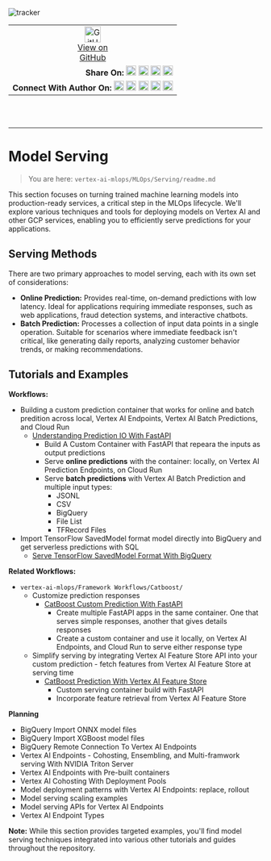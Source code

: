 ![tracker](https://us-central1-vertex-ai-mlops-369716.cloudfunctions.net/pixel-tracking?path=statmike%2Fvertex-ai-mlops%2FMLOps%2FServing&file=readme.md)
<!--- header table --->
<table>
<tr>     
  <td style="text-align: center">
    <a href="https://github.com/statmike/vertex-ai-mlops/blob/main/MLOps/Serving/readme.md">
      <img width="32px" src="https://www.svgrepo.com/download/217753/github.svg" alt="GitHub logo">
      <br>View on<br>GitHub
    </a>
  </td>
</tr>
<tr>
  <td style="text-align: right">
    <b>Share On: </b> 
    <a href="https://www.linkedin.com/sharing/share-offsite/?url=https%3A//github.com/statmike/vertex-ai-mlops/blob/main/MLOps%2FServing/readme.md"><img src="https://upload.wikimedia.org/wikipedia/commons/8/81/LinkedIn_icon.svg" alt="Linkedin Logo" width="20px"></a> 
    <a href="https://reddit.com/submit?url=https%3A//github.com/statmike/vertex-ai-mlops/blob/main/MLOps%2FServing/readme.md"><img src="https://redditinc.com/hubfs/Reddit%20Inc/Brand/Reddit_Logo.png" alt="Reddit Logo" width="20px"></a> 
    <a href="https://bsky.app/intent/compose?text=https%3A//github.com/statmike/vertex-ai-mlops/blob/main/MLOps%2FServing/readme.md"><img src="https://upload.wikimedia.org/wikipedia/commons/7/7a/Bluesky_Logo.svg" alt="BlueSky Logo" width="20px"></a> 
    <a href="https://twitter.com/intent/tweet?url=https%3A//github.com/statmike/vertex-ai-mlops/blob/main/MLOps%2FServing/readme.md"><img src="https://upload.wikimedia.org/wikipedia/commons/5/5a/X_icon_2.svg" alt="X (Twitter) Logo" width="20px"></a> 
  </td>
</tr>
<tr>
  <td style="text-align: right">
    <b>Connect With Author On: </b> 
    <a href="https://www.linkedin.com/in/statmike"><img src="https://upload.wikimedia.org/wikipedia/commons/8/81/LinkedIn_icon.svg" alt="Linkedin Logo" width="20px"></a>
    <a href="https://www.github.com/statmike"><img src="https://www.svgrepo.com/download/217753/github.svg" alt="GitHub Logo" width="20px"></a> 
    <a href="https://www.youtube.com/@statmike-channel"><img src="https://upload.wikimedia.org/wikipedia/commons/f/fd/YouTube_full-color_icon_%282024%29.svg" alt="YouTube Logo" width="20px"></a>
    <a href="https://bsky.app/profile/statmike.bsky.social"><img src="https://upload.wikimedia.org/wikipedia/commons/7/7a/Bluesky_Logo.svg" alt="BlueSky Logo" width="20px"></a> 
    <a href="https://x.com/statmike"><img src="https://upload.wikimedia.org/wikipedia/commons/5/5a/X_icon_2.svg" alt="X (Twitter) Logo" width="20px"></a>
  </td>
</tr>
</table><br/><br/>

---
# Model Serving

> You are here: `vertex-ai-mlops/MLOps/Serving/readme.md`

This section focuses on turning trained machine learning models into production-ready services, a critical step in the MLOps lifecycle. We'll explore various techniques and tools for deploying models on Vertex AI and other GCP services, enabling you to efficiently serve predictions for your applications.

## Serving Methods

There are two primary approaches to model serving, each with its own set of considerations:

- **Online Prediction:**  Provides real-time, on-demand predictions with low latency. Ideal for applications requiring immediate responses, such as web applications, fraud detection systems, and interactive chatbots.
- **Batch Prediction:** Processes a collection of input data points in a single operation. Suitable for scenarios where immediate feedback isn't critical, like generating daily reports, analyzing customer behavior trends, or making recommendations.

## Tutorials and Examples

**Workflows:**
- Building a custom prediction container that works for online and batch predition across local, Vertex AI Endpoints, Vertex AI Batch Predictions, and Cloud Run
    - [Understanding Prediction IO With FastAPI](./Understanding%20Prediction%20IO%20With%20FastAPI.ipynb)
        - Build A Custom Container with FastAPI that repeara the inputs as output predictions
        - Serve **online predictions** with the container: locally, on Vertex AI Prediction Endpoints, on Cloud Run
        - Serve **batch predictions** with Vertex AI Batch Prediction and multiple input types:
            - JSONL
            - CSV
            - BigQuery
            - File List
            - TFRecord Files
- Import TensorFlow SavedModel format model directly into BigQuery and get serverless predictions with SQL
    - [Serve TensorFlow SavedModel Format With BigQuery](./Serve%20TensorFlow%20SavedModel%20Format%20With%20BigQuery.ipynb) 

**Related Workflows:**
- `vertex-ai-mlops/Framework Workflows/Catboost/`
    -  Customize prediction responses
        -  [CatBoost Custom Prediction With FastAPI](../../Framework%20Workflows/CatBoost/CatBoost%20Custom%20Prediction%20With%20FastAPI.ipynb)
            - Create multiple FastAPI apps in the same container. One that serves simple responses, another that gives details responses
            - Create a custom container and use it locally, on Vertex AI Endpoints, and Cloud Run to serve either response type
    - Simplify serving by integrating Vertex AI Feature Store API into your custom prediction - fetch features from Vertex AI Feature Store at serving time
        - [CatBoost Prediction With Vertex AI Feature Store](../../Framework%20Workflows/CatBoost/CatBoost%20Prediction%20With%20Vertex%20AI%20Feature%20Store.ipynb)
            - Custom serving container build with FastAPI
            - Incorporate feature retrieval from Vertex AI Feature Store

**Planning**
- BigQuery Import ONNX model files
- BigQuery Import XGBoost model files
- BigQuery Remote Connection To Vertex AI Endpoints
- Vertex AI Endpoints - Cohosting, Ensembling, and Multi-framwork serving With NVIDIA Triton Server
- Vertex AI Endpoints with Pre-built containers
- Vertex AI Cohosting With Deployment Pools
- Model deployment patterns with Vertex AI Endpoints: replace, rollout
- Model serving scaling examples
- Model serving APIs for Vertex AI Endpoints
- Vertex AI Endpoint Types

**Note:** While this section provides targeted examples, you'll find model serving techniques integrated into various other tutorials and guides throughout the repository.